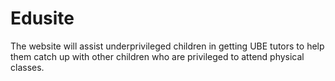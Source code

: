 # Edusite
The website will assist underprivileged children in getting UBE tutors to help them catch up with other children who are privileged to attend physical classes.

